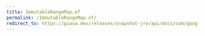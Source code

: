 ```yaml
---
title: ImmutableRangeMap.of
permalink: /ImmutableRangeMap.of/
redirect_to: https://guava.dev/releases/snapshot-jre/api/docs/com/google/common/collect/ImmutableRangeMap.html#of--
---
```


